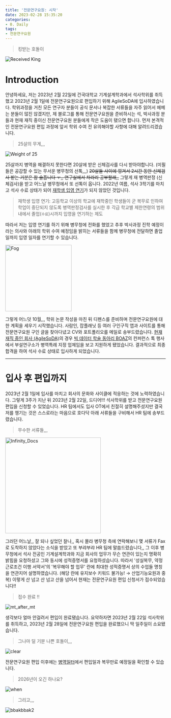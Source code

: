 ```yaml
---
title: '전문연구요원: 시작'
date: 2023-02-28 15:35:20
categories:
- 0. Daily
tags:
- 전문연구요원
---
```

> 킹받는 호돌이

![Received King](/images/technical-research-personnel-init/221774607-92a8c8fd-9990-45da-b561-c5ea441bb304.png)

# Introduction

안녕하세요, 저는 2023년 2월 22일에 건국대학교 기계설계학과에서 석사학위를 취득했고 2023년 2월 1일에 전문연구요원으로 편입하기 위해 AgileSoDA에 입사하였습니다.
학위과정을 거친 모든 연구자 분들이 공식 문서나 복잡한 서류들을 자주 읽어서 헤메는 분들이 많진 않겠지만, 제 블로그를 통해 전문연구요원을 준비하시는 석, 박사과정 분들과 현재 재직 중이신 전문연구요원 분들에게 작은 도움이 됐으면 합니다.
먼저 본격적인 전문연구요원 편입 과정에 앞서 학위 수여 전 유의해야할 사항에 대해 알려드리겠습니다.

<!-- More -->

> 25살의 무게,,,

![Weight of 25](/images/technical-research-personnel-init/221777283-2912e0a9-fb19-42e1-9002-e919cdeb51dd.png)

25살까지 병역을 해결하지 못한다면 20살에 받은 신체검사를 다시 받아야합니다. (미필들은 공감할 수 있는 무서운 병무청의 선톡,,,)
~~20살들 사이에 낑겨서 2시간 동안 신체검사 받는 기분은 참 슬픕니다 ㅜ,, 연구실에서 차라리 공부할래,,~~
그렇게 재 병역판정 (신체검사)을 받고 어느날 병무청에서 또 선톡이 옵니다.
2022년 여름, 석사 3학기를 마치고 석사 수료 상태가 되어 [재학생 입영 연기](https://www.mma.go.kr/contents.do?mc=usr0000174)가 되지 않았던 것입니다.

> 재학생 입영 연기: 고등학교 이상의 학교에 재학중인 학생들이 군 복무로 인하여 학업이 중단되지 않도록 병역판정검사를 실시한 후 각급 학교별 제한연령의 범위내에서 졸업(`수료`)시까지 입영을 연기하는 제도

따라서 저는 입영 연기를 하기 위해 병무청에 전화를 했었고 추후 박사과정 진학 예정이라는 의사와 아래의 학위 수여 예정임을 밝히는 서류들을 함께 병무청에 전달하면 졸업일까지 입영 일자를 연기할 수 있습니다.

<img width="208" alt="Fog" src="/images/technical-research-personnel-init/221779539-200abed7-1d67-48ab-9d3b-b479333e590e.png">

그렇게 어느덧 10월,,, 학위 논문 작성을 마친 뒤 디펜스를 준비하며 전문연구요원에 대한 계획을 세우기 시작했습니다.
사람인, 잡플래닛 등 여러 구인구직 앱과 사이트를 통해 전문연구요원 구인 글을 찾아다녔고 CV와 포트폴리오를 메일로 송부드렸습니다.
[현재 재직 중인 회사 (AgileSoDA)](https://agilesoda.notion.site/AgileSoDA-00811105dc1e4d1ba80763133fed92a4)의 경우 [빅 데이터 학술 동아리 BOAZ](https://www.bigdataboaz.com/)의 컨퍼런스 톡 행사에서 부설연구소가 병역특례 지정 업체임을 보고 지원하게 됐었습니다.
결과적으로 최종합격을 하여 석사 수료 상태로 입사하게 되었습니다.

---

# 입사 후 편입까지

2023년 2월 1일에 입사를 마치고 회사의 문화와 사이클에 적응하는 것에 노력하였습니다.
그렇게 3주가 지난 뒤 2023년 2월 22일, 드디어!!! 석사학위를 받고 전문연구요원 편입을 신청할 수 있었습니다.
HR 팀에서도 입사 OT에서 친절히 설명해주셨지만 결국 저를 챙기는 것은 스스로라는 마음으로 호다닥 아래 서류들을 구비해서 HR 팀에 송부드렸습니다.

> 무수한 서류들,,,

<img width="300" alt="Infinity_Docs" src="/images/technical-research-personnel-init/221782965-d761ae20-1790-4183-9a89-d1b3d5234dfd.png">

그러던 어느날,, 잘 되나 싶었던 찰나,, 혹시 몰라 병무청 측에 연락해보니 몇 서류가 Fax로 도착하지 않았다는 소식을 받았고 또 부랴부랴 HR 팀에 말씀드렸습니다,,
그 이후 병무청에서 석사 전공인 기계설계학과와 지금 회사의 업무가 무슨 연관이 있는지 명확히 밝힘을 요청하셨고 그와 동시에 성적증명서를 요청하셨습니다.
따라서 '성실복무, 약정근로조건 이행 서약서'의 '복무해야 할 업무' 란에 최대한 성적증명서 상의 수업들 명칭을 연관지어 설명하였습니다. (해당 란에 유지보수 키워드 불가능! $\rightarrow$ 산업기능요원과 중복)
이렇게 산 넘고 산 넘고 산을 넘어서 현재는 전문연구요원 편입 신청서가 접수되었습니다!!

> 접수 완료 !!

![mt_after_mt](/images/technical-research-personnel-init/221774869-c7d46e90-5407-4378-a3ff-c75b3ddc4f95.png)

생각보다 얼마 안걸려서 편입이 완료됐습니다.
요약하자면 2023년 2월 22일 석사학위를 취득하고, 2023년 2월 28일에 전문연구요원 편입을 완료했으니 딱 일주일이 소요됐습니다.

> 그나마 덜 기분 나쁜 호돌이,,,

![clear](/images/technical-research-personnel-init/221795321-bed883c7-d936-491b-a4d3-5e83e9d8bf88.png)

전문연구요원 편입 이후에는 [병역일터](https://work.mma.go.kr/caisBYIS/)에서 편입일과 복무만료 예정일을 확인할 수 있습니다.

> 2026년이 오긴 하나요?

![when](/images/technical-research-personnel-init/221796446-51be293e-980c-47ec-beaa-a6690e58d9c4.png)

> 그리고,,,

![bbakbbak2](/images/technical-research-personnel-init/221797855-871b5a68-da81-42c6-80d7-58635901f498.png)